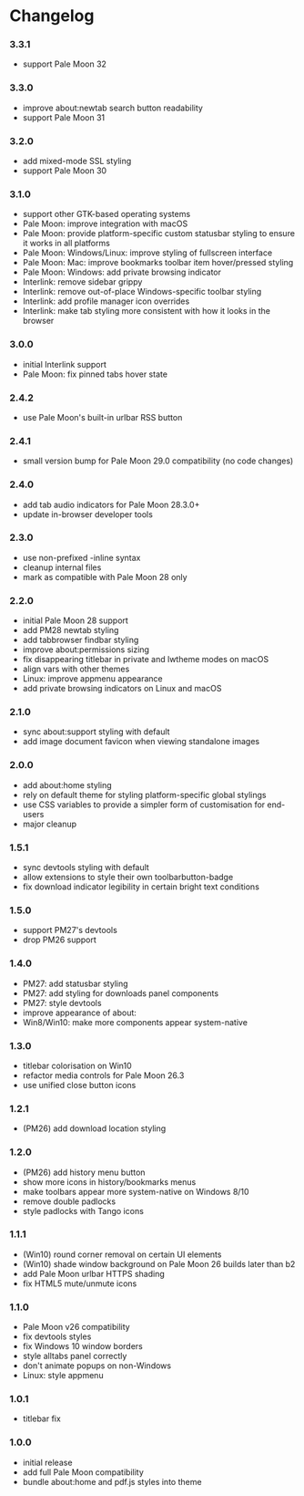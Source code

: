 # Changelog

### 3.3.1
- support Pale Moon 32

### 3.3.0
- improve about:newtab search button readability
- support Pale Moon 31

### 3.2.0
- add mixed-mode SSL styling
- support Pale Moon 30

### 3.1.0
- support other GTK-based operating systems
- Pale Moon: improve integration with macOS
- Pale Moon: provide platform-specific custom statusbar styling to ensure it works in all platforms
- Pale Moon: Windows/Linux: improve styling of fullscreen interface
- Pale Moon: Mac: improve bookmarks toolbar item hover/pressed styling
- Pale Moon: Windows: add private browsing indicator
- Interlink: remove sidebar grippy
- Interlink: remove out-of-place Windows-specific toolbar styling
- Interlink: add profile manager icon overrides
- Interlink: make tab styling more consistent with how it looks in the browser

### 3.0.0
- initial Interlink support
- Pale Moon: fix pinned tabs hover state

### 2.4.2
- use Pale Moon's built-in urlbar RSS button

### 2.4.1
- small version bump for Pale Moon 29.0 compatibility (no code changes)

### 2.4.0
- add tab audio indicators for Pale Moon 28.3.0+
- update in-browser developer tools

### 2.3.0
- use non-prefixed -inline syntax
- cleanup internal files
- mark as compatible with Pale Moon 28 only

### 2.2.0
- initial Pale Moon 28 support
- add PM28 newtab styling
- add tabbrowser findbar styling
- improve about:permissions sizing
- fix disappearing titlebar in private and lwtheme modes on macOS
- align vars with other themes
- Linux: improve appmenu appearance
- add private browsing indicators on Linux and macOS

### 2.1.0
- sync about:support styling with default
- add image document favicon when viewing standalone images

### 2.0.0
- add about:home styling
- rely on default theme for styling platform-specific global stylings
- use CSS variables to provide a simpler form of customisation for end-users
- major cleanup

### 1.5.1
- sync devtools styling with default
- allow extensions to style their own toolbarbutton-badge
- fix download indicator legibility in certain bright text conditions

### 1.5.0
- support PM27's devtools
- drop PM26 support

### 1.4.0
- PM27: add statusbar styling
- PM27: add styling for downloads panel components
- PM27: style devtools
- improve appearance of about:
- Win8/Win10: make more components appear system-native

### 1.3.0
- titlebar colorisation on Win10
- refactor media controls for Pale Moon 26.3
- use unified close button icons

### 1.2.1
- (PM26) add download location styling

### 1.2.0
- (PM26) add history menu button
- show more icons in history/bookmarks menus
- make toolbars appear more system-native on Windows 8/10
- remove double padlocks
- style padlocks with Tango icons

### 1.1.1
- (Win10) round corner removal on certain UI elements
- (Win10) shade window background on Pale Moon 26 builds later than b2
- add Pale Moon urlbar HTTPS shading
- fix HTML5 mute/unmute icons

### 1.1.0
- Pale Moon v26 compatibility
- fix devtools styles
- fix Windows 10 window borders
- style alltabs panel correctly
- don't animate popups on non-Windows
- Linux: style appmenu

### 1.0.1
- titlebar fix

### 1.0.0
- initial release
- add full Pale Moon compatibility
- bundle about:home and pdf.js styles into theme
